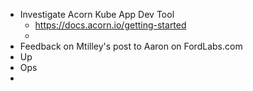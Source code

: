 - Investigate Acorn Kube App Dev Tool
	- https://docs.acorn.io/getting-started
	-
- Feedback on Mtilley's post to Aaron on FordLabs.com
- Up
- Ops
-